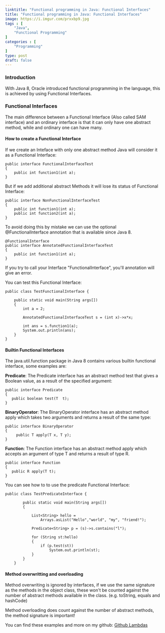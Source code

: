 ```yaml
---
linktitle: "Functional programming in Java: Functional Interfaces"
title: "Functional programming in Java: Functional Interfaces"
image: https://i.imgur.com/prxxbp9.jpg
tags : [
    "Java",
	"Functional Programming"
]
categories : [
	"Programming"
]
type: post
draft: false
---
```


### Introduction

With Java 8, Oracle introduced functional programming in the language, this is achieved by using Functional Interfaces.

### Functional Interfaces

The main difference between a Functional Interface (Also called SAM interface) and an ordinary interface is that it can only have one abstract method, while and ordinary one can have many.

#### How to create a Functional Interface

If we create an Inteface with only one abstract method Java will consider it as a Functional Interface: 

```
public interface FunctionalInterfaceTest
{
    public int function1(int a);
}

```
But if we add additional abstract Methods it will lose its status of Functional Interface: 

```
public interface NonFunctionalInterfaceTest
{
    public int function1(int a);
    public int function2(int a);
}
```

To avoid doing this by mistake we can use the optional @FunctionalInterface annotation that is available since Java 8.

```
@FunctionalInterface
public interface AnnotatedFunctionalInterfaceTest
{
    public int function1(int a);
}
```

If you try to call your Interface "FunctionalInterface", you'll annotation will give an error.

You can test this Functional Interface:

```
public class TestFunctionalInterface {
	
    public static void main(String args[])
    {
	    int a = 2;
	    
	    AnnotatedFunctionalInterfaceTest s = (int x)->x*x;
	
	    int ans = s.function1(a);
	    System.out.println(ans);
    }
}
```

#### Builtin Functional Interfaces 

The java.util.function package in Java 8 contains various builtin functional interface, some examples are:

**Predicate**: The Predicate interface has an abstract method test that gives a Boolean value, as a result of the specified argument:

```
public interface Predicate
{
   public boolean test(T  t);
}
```
**BinaryOperator**: The BinaryOperator interface has an abstract method apply which takes two arguments and returns a result of the same type:
```
public interface BinaryOperator 
{
     public T apply(T x, T y);
} 
```
**Function**: The Function interface has an abstract method apply which accepts an argument of type T and returns a result of type R. 
```
public interface Function 
{
   public R apply(T t);
}
```

You can see how to to use the predicate Functional Interface:

```
public class TestPredicateInterface {
	
	    public static void main(String args[])
	    {
	  
	        List<String> hello =
	            Arrays.asList("Hello","world", "my", "friend!");
	  
	        Predicate<String> p = (s)->s.contains("l");
	  
	        for (String st:hello)
	        {
	            if (p.test(st))
	                System.out.println(st);
	        }
	    }
	}
```

#### Method overwritting and overloading

Method overwriting is ignored by interfaces, if we use the same signature as the methods in the object class, these won't be counted against the number of abstract methods available in the class. (e.g. toString, equals and hashCode)

Method overloading does count against the number of abstract methods, the method signature is important!

You can find these examples and more on my github: [Github Lambdas](https://github.com/danielsobrado/java-projects/tree/main/lambdas)
